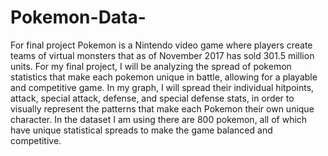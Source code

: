 # Pokemon-Data-
For final project
Pokemon is a Nintendo video game where players create teams of virtual monsters that as of November 2017 has sold 301.5 million units. For my final project, I will be analyzing the spread of pokemon statistics that make each pokemon unique in battle, allowing for a playable and competitive game. In my graph, I will spread their individual hitpoints, attack, special attack, defense, and special defense stats, in order to visually represent the patterns that make each Pokemon their own unique character. In the dataset I am using there are 800 pokemon, all of which have unique statistical spreads to make the game balanced and competitive.
